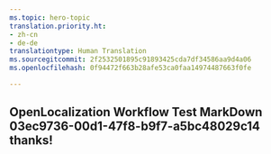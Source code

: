```yaml
---
ms.topic: hero-topic
translation.priority.ht:
- zh-cn
- de-de
translationtype: Human Translation
ms.sourcegitcommit: 2f2532501895c91893425cda7df34586aa9d4a06
ms.openlocfilehash: 0f94472f663b28afe53ca0faa14974487663f0fe

---
```

## OpenLocalization Workflow Test MarkDown 03ec9736-00d1-47f8-b9f7-a5bc48029c14 thanks!



<!--HONumber=Aug16_HO4-->


